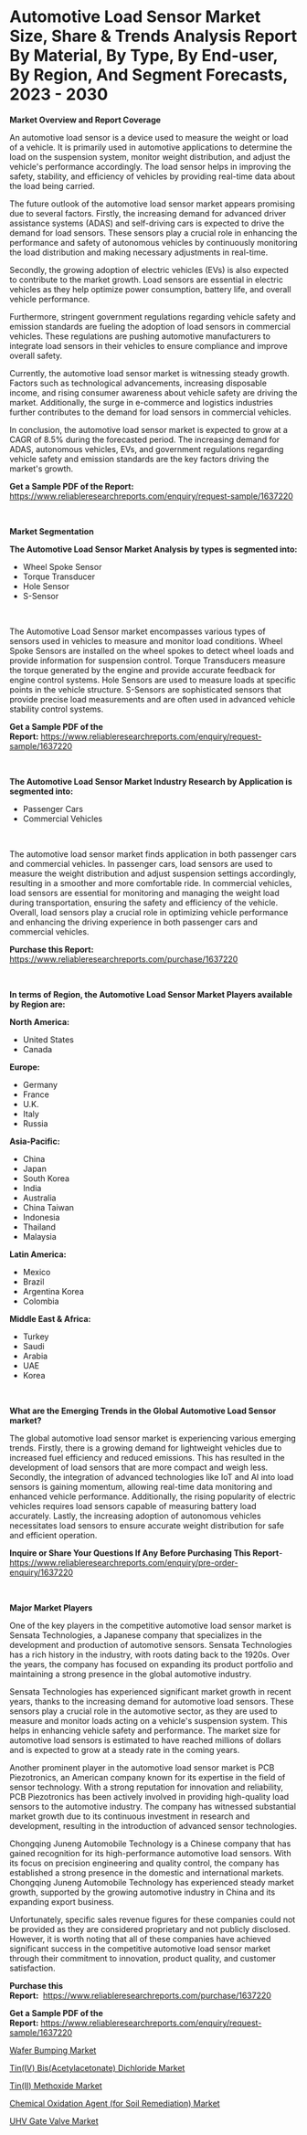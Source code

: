 <p><h1>Automotive Load Sensor Market Size, Share & Trends Analysis Report By Material, By Type, By End-user, By Region, And Segment Forecasts, 2023 - 2030</h1></p><p><strong>Market Overview and Report Coverage</strong></p>
<p><p>An automotive load sensor is a device used to measure the weight or load of a vehicle. It is primarily used in automotive applications to determine the load on the suspension system, monitor weight distribution, and adjust the vehicle's performance accordingly. The load sensor helps in improving the safety, stability, and efficiency of vehicles by providing real-time data about the load being carried.</p><p>The future outlook of the automotive load sensor market appears promising due to several factors. Firstly, the increasing demand for advanced driver assistance systems (ADAS) and self-driving cars is expected to drive the demand for load sensors. These sensors play a crucial role in enhancing the performance and safety of autonomous vehicles by continuously monitoring the load distribution and making necessary adjustments in real-time.</p><p>Secondly, the growing adoption of electric vehicles (EVs) is also expected to contribute to the market growth. Load sensors are essential in electric vehicles as they help optimize power consumption, battery life, and overall vehicle performance.</p><p>Furthermore, stringent government regulations regarding vehicle safety and emission standards are fueling the adoption of load sensors in commercial vehicles. These regulations are pushing automotive manufacturers to integrate load sensors in their vehicles to ensure compliance and improve overall safety.</p><p>Currently, the automotive load sensor market is witnessing steady growth. Factors such as technological advancements, increasing disposable income, and rising consumer awareness about vehicle safety are driving the market. Additionally, the surge in e-commerce and logistics industries further contributes to the demand for load sensors in commercial vehicles.</p><p>In conclusion, the automotive load sensor market is expected to grow at a CAGR of 8.5% during the forecasted period. The increasing demand for ADAS, autonomous vehicles, EVs, and government regulations regarding vehicle safety and emission standards are the key factors driving the market's growth.</p></p>
<p><strong>Get a Sample PDF of the Report:</strong> <a href="https://www.reliableresearchreports.com/enquiry/request-sample/1637220">https://www.reliableresearchreports.com/enquiry/request-sample/1637220</a></p>
<p>&nbsp;</p>
<p><strong>Market Segmentation</strong></p>
<p><strong>The Automotive Load Sensor Market Analysis by types is segmented into:</strong></p>
<p><ul><li>Wheel Spoke Sensor</li><li>Torque Transducer</li><li>Hole Sensor</li><li>S-Sensor</li></ul></p>
<p>&nbsp;</p>
<p><p>The Automotive Load Sensor market encompasses various types of sensors used in vehicles to measure and monitor load conditions. Wheel Spoke Sensors are installed on the wheel spokes to detect wheel loads and provide information for suspension control. Torque Transducers measure the torque generated by the engine and provide accurate feedback for engine control systems. Hole Sensors are used to measure loads at specific points in the vehicle structure. S-Sensors are sophisticated sensors that provide precise load measurements and are often used in advanced vehicle stability control systems.</p></p>
<p><strong>Get a Sample PDF of the Report:</strong>&nbsp;<a href="https://www.reliableresearchreports.com/enquiry/request-sample/1637220">https://www.reliableresearchreports.com/enquiry/request-sample/1637220</a></p>
<p>&nbsp;</p>
<p><strong>The Automotive Load Sensor Market Industry Research by Application is segmented into:</strong></p>
<p><ul><li>Passenger Cars</li><li>Commercial Vehicles</li></ul></p>
<p>&nbsp;</p>
<p><p>The automotive load sensor market finds application in both passenger cars and commercial vehicles. In passenger cars, load sensors are used to measure the weight distribution and adjust suspension settings accordingly, resulting in a smoother and more comfortable ride. In commercial vehicles, load sensors are essential for monitoring and managing the weight load during transportation, ensuring the safety and efficiency of the vehicle. Overall, load sensors play a crucial role in optimizing vehicle performance and enhancing the driving experience in both passenger cars and commercial vehicles.</p></p>
<p><strong>Purchase this Report:</strong>&nbsp; <a href="https://www.reliableresearchreports.com/purchase/1637220">https://www.reliableresearchreports.com/purchase/1637220</a></p>
<p>&nbsp;</p>
<p><strong>In terms of Region, the Automotive Load Sensor Market Players available by Region are:</strong></p>
<p>
    <p> <strong> North America: </strong>
        <ul>
            <li>United States</li>
            <li>Canada</li>
        </ul>
        </p> 
    <p> <strong> Europe: </strong>
        <ul>
            <li>Germany</li>
            <li>France</li>
            <li>U.K.</li>
            <li>Italy</li>
            <li>Russia</li>
        </ul>
        </p> 
    <p> <strong> Asia-Pacific: </strong>
        <ul>
            <li>China</li>
            <li>Japan</li>
            <li>South Korea</li>
            <li>India</li>
            <li>Australia</li>
            <li>China Taiwan</li>
            <li>Indonesia</li>
            <li>Thailand</li>
            <li>Malaysia</li>
        </ul>
        </p> 
    <p> <strong> Latin America: </strong>
        <ul>
            <li>Mexico</li>
            <li>Brazil</li>
            <li>Argentina Korea</li>
            <li>Colombia</li>
        </ul>
        </p> 
    <p> <strong> Middle East & Africa: </strong>
        <ul>
            <li>Turkey</li>
            <li>Saudi</li>
            <li>Arabia</li>
            <li>UAE</li>
            <li>Korea</li>
        </ul>
    </p>
    </p>
<p>&nbsp;</p>
<p><strong>What are the Emerging Trends in the Global Automotive Load Sensor market?</strong></p>
<p><p>The global automotive load sensor market is experiencing various emerging trends. Firstly, there is a growing demand for lightweight vehicles due to increased fuel efficiency and reduced emissions. This has resulted in the development of load sensors that are more compact and weigh less. Secondly, the integration of advanced technologies like IoT and AI into load sensors is gaining momentum, allowing real-time data monitoring and enhanced vehicle performance. Additionally, the rising popularity of electric vehicles requires load sensors capable of measuring battery load accurately. Lastly, the increasing adoption of autonomous vehicles necessitates load sensors to ensure accurate weight distribution for safe and efficient operation.</p></p>
<p><strong>Inquire or Share Your Questions If Any Before Purchasing This Report</strong>- <a href="https://www.reliableresearchreports.com/enquiry/pre-order-enquiry/1637220">https://www.reliableresearchreports.com/enquiry/pre-order-enquiry/1637220</a></p>
<p>&nbsp;</p>
<p><strong>Major Market Players</strong></p>
<p><p>One of the key players in the competitive automotive load sensor market is Sensata Technologies, a Japanese company that specializes in the development and production of automotive sensors. Sensata Technologies has a rich history in the industry, with roots dating back to the 1920s. Over the years, the company has focused on expanding its product portfolio and maintaining a strong presence in the global automotive industry.</p><p>Sensata Technologies has experienced significant market growth in recent years, thanks to the increasing demand for automotive load sensors. These sensors play a crucial role in the automotive sector, as they are used to measure and monitor loads acting on a vehicle's suspension system. This helps in enhancing vehicle safety and performance. The market size for automotive load sensors is estimated to have reached millions of dollars and is expected to grow at a steady rate in the coming years.</p><p>Another prominent player in the automotive load sensor market is PCB Piezotronics, an American company known for its expertise in the field of sensor technology. With a strong reputation for innovation and reliability, PCB Piezotronics has been actively involved in providing high-quality load sensors to the automotive industry. The company has witnessed substantial market growth due to its continuous investment in research and development, resulting in the introduction of advanced sensor technologies.</p><p>Chongqing Juneng Automobile Technology is a Chinese company that has gained recognition for its high-performance automotive load sensors. With its focus on precision engineering and quality control, the company has established a strong presence in the domestic and international markets. Chongqing Juneng Automobile Technology has experienced steady market growth, supported by the growing automotive industry in China and its expanding export business.</p><p>Unfortunately, specific sales revenue figures for these companies could not be provided as they are considered proprietary and not publicly disclosed. However, it is worth noting that all of these companies have achieved significant success in the competitive automotive load sensor market through their commitment to innovation, product quality, and customer satisfaction.</p></p>
<p><strong>Purchase this Report:</strong>&nbsp;&nbsp;<a href="https://www.reliableresearchreports.com/purchase/1637220">https://www.reliableresearchreports.com/purchase/1637220</a></p>
<p></p>
<p><strong>Get a Sample PDF of the Report:</strong>&nbsp;<a href="https://www.reliableresearchreports.com/enquiry/request-sample/1637220">https://www.reliableresearchreports.com/enquiry/request-sample/1637220</a></p>
<p><p><a href="https://medium.com/@albanaduro2018/wafer-bumping-market-size-growth-forecast-2023-2030-e843048990df">Wafer Bumping Market</a></p><p><a href="https://www.linkedin.com/pulse/tiniv-bisacetylacetonate-dichloride-market-insights-players-qwe4e/">Tin(IV) Bis(Acetylacetonate) Dichloride Market</a></p><p><a href="https://www.linkedin.com/pulse/decoding-tinii-methoxide-market-deep-dive-latest-trends-cj4ue/">Tin(II) Methoxide Market</a></p><p><a href="https://www.linkedin.com/pulse/chemical-oxidation-agent-soil-remediation-market-research-rriue/">Chemical Oxidation Agent (for Soil Remediation) Market</a></p><p><a href="https://medium.com/@earn.only.flood/uhv-gate-valve-market-size-growth-forecast-2023-2030-41e9dd6f9f93">UHV Gate Valve Market</a></p></p>